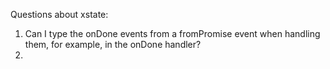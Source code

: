 Questions about xstate:

1) Can I type the onDone events from a fromPromise event when handling them, for example, in the onDone handler?
2) 